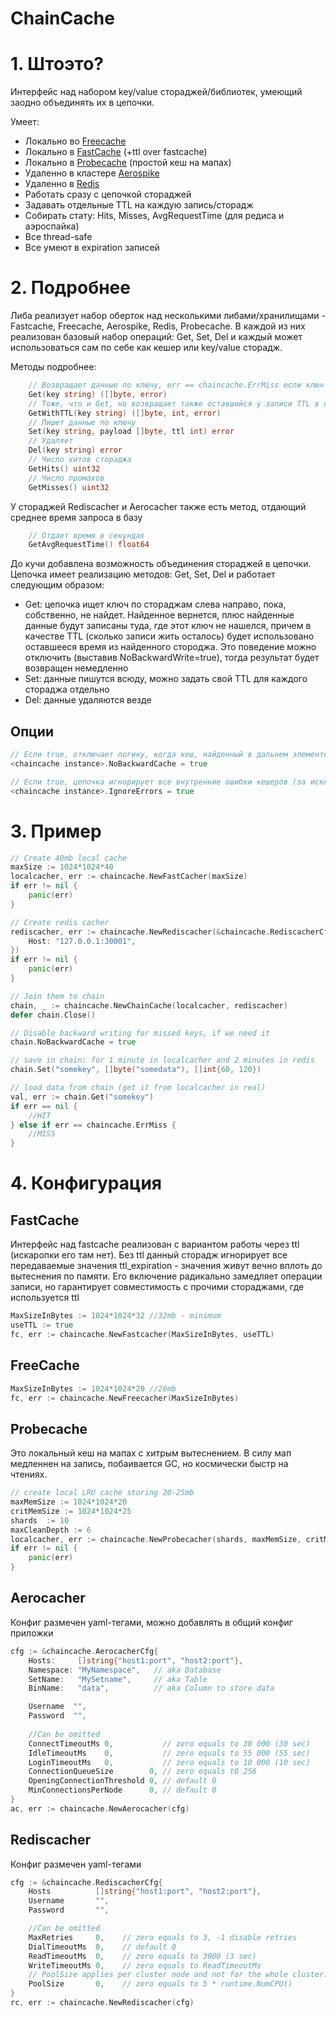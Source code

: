 # ChainCache

# 1. Штоэто?
Интерфейс над набором key/value стораджей/библиотек, умеющий заодно объединять их в цепочки.

Умеет:
- Локально во [Freecache](github.com/coocood/freecache)
- Локально в [FastCache](github.com/VictoriaMetrics/fastcache) (+ttl over fastcache)
- Локально в [Probecache](https://github.com/n1ord/probecache) (простой кеш на мапах)
- Удаленно в кластере [Aerospike](github.com/aerospike/aerospike-client-go)
- Удаленно в [Redis](github.com/go-redis/redis/v8)
- Работать сразу с цепочкой стораджей
- Задавать отдельные TTL на каждую запись/сторадж
- Собирать стату: Hits, Misses, AvgRequestTime (для редиса и аэроспайка)
- Все thread-safe
- Все умеют в expiration записей

# 2. Подробнее

Либа реализует набор оберток над несколькими либами/хранилищами - Fastcache, Freecache, Aerospike, Redis, Probecache. В каждой из них реализован базовый набор операций: Get, Set, Del и каждый может
использоваться сам по себе как кешер или key/value сторадж.

Методы подробнее:
```go
	// Возвращает данные по ключу, err == chaincache.ErrMiss если ключ не найден
	Get(key string) ([]byte, error)
	// Тоже, что и Get, но возвращает также оставшийся у записи TTL в секундах
	GetWithTTL(key string) ([]byte, int, error)
	// Пишет данные по ключу
	Set(key string, payload []byte, ttl int) error
	// Удаляет
	Del(key string) error
	// Число хитов стораджа
	GetHits() uint32
	// Число промахов
	GetMisses() uint32
```	

У стораджей Rediscacher и Aerocacher также есть метод, отдающий среднее время запроса в базу
```go
	// Отдает время в секундах
    GetAvgRequestTime() float64
```

До кучи добавлена возможность объединения стораджей в цепочки.
Цепочка имеет реализацию методов: Get, Set, Del и работает следующим образом:
- Get: цепочка ищет ключ по стораджам слева направо, пока, собственно, не найдет. Найденное вернется, плюс найденные данные будут записаны туда, где этот ключ не нашелся, причем в качестве TTL (сколько записи жить осталось) будет использовано оставшееся время из найденного стороджа. Это поведение можно отключить (выставив NoBackwardWrite=true), тогда результат будет возвращен немедленно
- Set: данные пишутся всюду, можно задать свой TTL для каждого стораджа отдельно
- Del: данные удаляются везде

## Опции
```go
// Если true, отключает логику, когда кеш, найденный в дальнем элементе цепочки будет автоматически записан во все предшествующие элементы с остатком его ttl, по-умолчанию false
<chaincache instance>.NoBackwardCache = true

// Если true, цепочка игнорирует все внутренние ошибки кешеров (за исключением паник), интерпретируя их как ErrMiss. Может быть полезно при разработке или в ситуациях, когда один из кешеров цепочки не критичен и может отвалиться. По-умолчанию false
<chaincache instance>.IgnoreErrors = true
```

# 3. Пример
```go
// Create 40mb local cache
maxSize := 1024*1024*40
localcacher, err := chaincache.NewFastCacher(maxSize) 
if err != nil {
    panic(err)
}

// Create redis cacher
rediscacher, err := chaincache.NewRediscacher(&chaincache.RediscacherCfg{
    Host: "127.0.0.1:30001",
})
if err != nil {
    panic(err)
}

// Join them to chain
chain, _ := chaincache.NewChainCache(localcacher, rediscacher)
defer chain.Close()

// Disable backward writing for missed keys, if we need it
chain.NoBackwardCache = true

// save in chain: for 1 minute in localcacher and 2 minutes in redis
chain.Set("somekey", []byte("somedata"), []int{60, 120})

// load data from chain (get it from localcacher in real)
val, err := chain.Get("somekey")
if err == nil {
	//HIT
} else if err == chaincache.ErrMiss {
    //MISS
}
```

# 4. Конфигурация


## FastCache
Интерфейс над fastcache реализован с вариантом работы через ttl (искаропки его там нет). Без ttl данный сторадж игнорирует все передаваемые значения ttl_expiration - значения живут вечно вплоть до вытеснения по памяти. Его включение радикально замедляет операции записи, но гарантирует совместимость с прочими стораджами, где используется ttl
```go
MaxSizeInBytes := 1024*1024*32 //32mb - minimum
useTTL := true
fc, err := chaincache.NewFastcacher(MaxSizeInBytes, useTTL)
```

## FreeCache
```go
MaxSizeInBytes := 1024*1024*20 //20mb
fc, err := chaincache.NewFreecacher(MaxSizeInBytes)
```

## Probecache
Это локальный кеш на мапах с хитрым вытеснением. В силу мап медленнен на запись, побаивается GC, но космически быстр на чтениях.
```go
// create local LRU cache storing 20-25mb
maxMemSize := 1024*1024*20
critMemSize := 1024*1024*25
shards  := 10
maxCleanDepth := 6
localcacher, err := chaincache.NewProbecacher(shards, maxMemSize, critMemSize, maxCleanDepth, chaincache.STORAGE_LRU) 
if err != nil {
    panic(err)
}
```

## Aerocacher
Конфиг размечен yaml-тегами, можно добавлять в общий конфиг приложки
```go
cfg := &chaincache.AerocacherCfg{
    Hosts:     []string{"host1:port", "host2:port"},
    Namespace: "MyNamespace",   // aka Database
    SetName:   "MySetname",     // aka Table
    BinName:   "data",          // aka Column to store data

	Username  "",
	Password  "",
    
    //Can be omitted
	ConnectTimeoutMs 0,           // zero equals to 30 000 (30 sec)
	IdleTimeoutMs    0,           // zero equals to 55 000 (55 sec)
	LoginTimeoutMs   0,           // zero equals to 10 000 (10 sec)
	ConnectionQueueSize        0, // zero equals t0 256
	OpeningConnectionThreshold 0, // default 0
	MinConnectionsPerNode      0, // default 0
}
ac, err := chaincache.NewAerocacher(cfg)
```

## Rediscacher
Конфиг размечен yaml-тегами
```go
cfg := &chaincache.RediscacherCfg{
	Hosts          []string{"host1:port", "host2:port"},
	Username       "",
	Password       "",

    //Can be omitted
	MaxRetries     0,    // zero equals to 3, -1 disable retries
	DialTimeoutMs  0,    // default 0
	ReadTimeoutMs  0,    // zero equals to 3000 (3 sec)
	WriteTimeoutMs 0,    // zero equals to ReadTimeoutMs
    // PoolSize applies per cluster node and not for the whole cluster.
	PoolSize       0,    // zero equals to 5 * runtime.NumCPU()
}
rc, err := chaincache.NewRediscacher(cfg)

```
